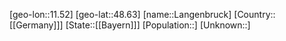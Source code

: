 ﻿---
location: [48.63,11.52]
type: City
tags:
- geo/City


SpocWebEntityId: 31825
isDeleted: false
confidential: public

---
[geo-lon::11.52]
[geo-lat::48.63]
[name::Langenbruck]
[Country::[[Germany]]]
[State::[[Bayern]]]
[Population::]
[Unknown::]

